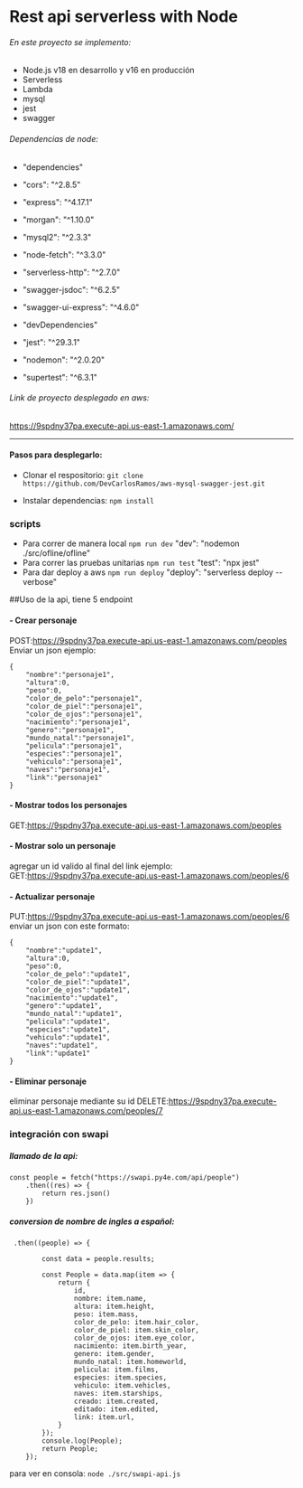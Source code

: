 # Rest api serverless with Node
###### En este proyecto se implemento:

- Node.js v18  en desarrollo y v16 en producción
- Serverless 
- Lambda
- mysql
- jest
- swagger

###### Dependencias de node:
- "dependencies"
-    "cors": "^2.8.5"
-    "express": "^4.17.1"
-    "morgan": "^1.10.0"
-    "mysql2": "^2.3.3"
-    "node-fetch": "^3.3.0"
-    "serverless-http": "^2.7.0"
-    "swagger-jsdoc": "^6.2.5"
-    "swagger-ui-express": "^4.6.0"

-  "devDependencies"
-    "jest": "^29.3.1"
-    "nodemon": "^2.0.20"
-    "supertest": "^6.3.1"

###### Link de proyecto desplegado en aws:
https://9spdny37pa.execute-api.us-east-1.amazonaws.com/

------------


#### Pasos para desplegarlo:
- Clonar el respositorio:
`git clone https://github.com/DevCarlosRamos/aws-mysql-swagger-jest.git`

- Instalar dependencias:
`npm install`

### scripts
- Para correr de manera local `npm run dev`
"dev": "nodemon ./src/ofline/ofline"
- Para correr las pruebas unitarias `npm run test`
    "test": "npx jest"
- Para dar deploy a aws `npm run deploy`
    "deploy": "serverless deploy --verbose"

##Uso de la api, tiene 5 endpoint
#### - Crear personaje 
POST:https://9spdny37pa.execute-api.us-east-1.amazonaws.com/peoples
Enviar un json ejemplo:
```
{
    "nombre":"personaje1",
    "altura":0,
    "peso":0, 
    "color_de_pelo":"personaje1",
    "color_de_piel":"personaje1", 
    "color_de_ojos":"personaje1", 
    "nacimiento":"personaje1",
    "genero":"personaje1", 
    "mundo_natal":"personaje1", 
    "pelicula":"personaje1", 
    "especies":"personaje1",
    "vehiculo":"personaje1", 
    "naves":"personaje1", 
    "link":"personaje1"
}
```

#### - Mostrar todos los personajes
GET:https://9spdny37pa.execute-api.us-east-1.amazonaws.com/peoples

#### - Mostrar solo un personaje
agregar un id valido al final del link ejemplo:
GET:https://9spdny37pa.execute-api.us-east-1.amazonaws.com/peoples/6

#### - Actualizar personaje
PUT:https://9spdny37pa.execute-api.us-east-1.amazonaws.com/peoples/6
enviar un json con este formato:
```
{
    "nombre":"update1",
    "altura":0,
    "peso":0, 
    "color_de_pelo":"update1",
    "color_de_piel":"update1", 
    "color_de_ojos":"update1", 
    "nacimiento":"update1",
    "genero":"update1", 
    "mundo_natal":"update1", 
    "pelicula":"update1", 
    "especies":"update1",
    "vehiculo":"update1", 
    "naves":"update1", 
    "link":"update1"
}
```

#### - Eliminar personaje
eliminar personaje mediante su id
DELETE:https://9spdny37pa.execute-api.us-east-1.amazonaws.com/peoples/7

### integración con swapi
##### llamado de la api:
```
const people = fetch("https://swapi.py4e.com/api/people")
    .then((res) => {
        return res.json()
    })
```
##### conversion de nombre de ingles a español:
```
 .then((people) => {

        const data = people.results;

        const People = data.map(item => {
            return {
                id,
                nombre: item.name,
                altura: item.height,
                peso: item.mass,
                color_de_pelo: item.hair_color,
                color_de_piel: item.skin_color,
                color_de_ojos: item.eye_color,
                nacimiento: item.birth_year,
                genero: item.gender,
                mundo_natal: item.homeworld,
                pelicula: item.films,
                especies: item.species,
                vehiculo: item.vehicles,
                naves: item.starships,
                creado: item.created,
                editado: item.edited,
                link: item.url,
            }
        });
        console.log(People);
        return People;
    });
```

para ver en consola:
`node ./src/swapi-api.js`


